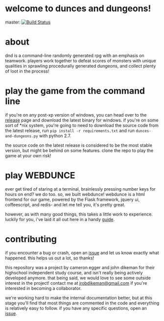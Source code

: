 # welcome to dunces and dungeons!

master: [![Build Status](https://travis-ci.org/microwaveabletoaster/dunces-and-dungeons.svg?branch=master)](https://travis-ci.org/microwaveabletoaster/dunces-and-dungeons)

# about
dnd is a command-line randomly generated rpg with an emphasis on teamwork. players work together to defeat scores of monsters with unique qualities in sprawling procedurally generated dungeons, and collect plenty of loot in the process!

# play the game from the command line
if you're on any post-xp version of windows, you can head over to the <a href='https://github.com/microwaveabletoaster/dunces-and-dungeons/releases'>release</a> page and download the latest binary for windows. if you're on some sort of *nix system, you're going to need to download the source code from the latest release, run `pip install -r requirements.txt` and run `dunces-and-dungeons.py` with python 2.7.

the source code on the latest release is considered to be the most stable version, but might be behind on some features. clone the repo to play the game at your own risk!

# play WEBDUNCE
ever get tired of staring at a terminal, brainlessly pressing number keys for hours on end? we do too. so, we built webdunce! webdunce is a html frontend for our game, powered by the Flask framework, jquery ui, coffeescript, and redis- and let me tell you, it's pretty great.

however, as with many good things, this takes a little work to experience. luckily for you, i've laid it all out here in a handy <a href='WEBDUNCE.md'>guide</a>.


# contributing
if you encounter a bug or crash, open an <a href="https://github.com/microwaveabletoaster/dunces-and-dungeons/issues">issue</a> and let us know exactly what happened. this helps us out a lot, so thanks!

this repository was a project by cameron egger and john dikeman for their highschool independent study course, and isn't really being actively developed anymore. that being said, we would love to see some outside interest in the project! contact me at jrobdikeman@gmail.com if you're interested in becoming a collaborator.

we're working hard to make the internal documentation better, but at this stage you'll find that most things are commented in the code and everything is relatively easy to follow. if you have any specific questions, open an <a href="https://github.com/microwaveabletoaster/dunces-and-dungeons/issues">issue</a>.

